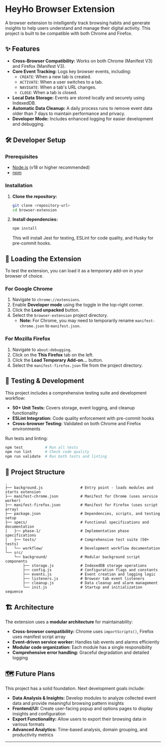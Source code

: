 # HeyHo Browser Extension

A browser extension to intelligently track browsing habits and generate insights to help users understand and manage their digital activity. This project is built to be compatible with both Chrome and Firefox.

## ✨ Features

*   **Cross-Browser Compatibility:** Works on both Chrome (Manifest V3) and Firefox (Manifest V3).
*   **Core Event Tracking:** Logs key browser events, including:
    *   `CREATE`: When a new tab is created.
    *   `ACTIVATE`: When a user switches to a tab.
    *   `NAVIGATE`: When a tab's URL changes.
    *   `CLOSE`: When a tab is closed.
*   **Local Data Storage:** Events are stored locally and securely using IndexedDB.
*   **Automatic Data Cleanup:** A daily process runs to remove event data older than 7 days to maintain performance and privacy.
*   **Developer Mode:** Includes enhanced logging for easier development and debugging.

## 🛠️ Developer Setup

### Prerequisites

*   [Node.js](https://nodejs.org/) (v18 or higher recommended)
*   [npm](https://www.npmjs.com/)

### Installation

1.  **Clone the repository:**
    ```bash
    git clone <repository-url>
    cd browser-extension
    ```

2.  **Install dependencies:**
    ```bash
    npm install
    ```
    This will install Jest for testing, ESLint for code quality, and Husky for pre-commit hooks.

## 🚀 Loading the Extension

To test the extension, you can load it as a temporary add-on in your browser of choice.

### For Google Chrome

1.  Navigate to `chrome://extensions`.
2.  Enable **Developer mode** using the toggle in the top-right corner.
3.  Click the **Load unpacked** button.
4.  Select the `browser-extension` project directory.
    *   **Note:** For Chrome, you may need to temporarily rename `manifest-chrome.json` to `manifest.json`.

### For Mozilla Firefox

1.  Navigate to `about:debugging`.
2.  Click on the **This Firefox** tab on the left.
3.  Click the **Load Temporary Add-on...** button.
4.  Select the `manifest-firefox.json` file from the project directory.

## 🧪 Testing & Development

This project includes a comprehensive testing suite and development workflow:

*   **50+ Unit Tests:** Covers storage, event logging, and cleanup functionality
*   **ESLint Integration:** Code quality enforcement with pre-commit hooks
*   **Cross-browser Testing:** Validated on both Chrome and Firefox environments

Run tests and linting:
```bash
npm test          # Run all tests
npm run lint      # Check code quality
npm run validate  # Run both tests and linting
```

## 📂 Project Structure

```
.
├── background.js                 # Entry point - loads modules and starts extension
├── manifest-chrome.json          # Manifest for Chrome (uses service worker)
├── manifest-firefox.json         # Manifest for Firefox (uses script array)
├── package.json                  # Dependencies, scripts, and testing setup
├── specs/                        # Functional specifications and documentation
│   ├── phase-1/                  # Implementation phase specifications
│   ├── tests/                    # Comprehensive test suite (50+ tests)
│   └── workflow/                 # Development workflow documentation
└── src/
    └── background/               # Modular background script components
        ├── storage.js            # IndexedDB storage operations
        ├── config.js             # Configuration flags and constants
        ├── events.js             # Event creation and logging logic
        ├── listeners.js          # Browser tab event listeners
        ├── cleanup.js            # Data cleanup and alarm management
        └── init.js               # Startup and initialization sequence
```

## 🏗️ Architecture

The extension uses a **modular architecture** for maintainability:

*   **Cross-browser compatibility:** Chrome uses `importScripts()`, Firefox uses manifest script array
*   **Event-driven service worker:** Handles tab events and alarms efficiently  
*   **Modular code organization:** Each module has a single responsibility
*   **Comprehensive error handling:** Graceful degradation and detailed logging

## 🗺️ Future Plans

This project has a solid foundation. Next development goals include:

*   **Data Analysis & Insights:** Develop modules to analyze collected event data and provide meaningful browsing pattern insights
*   **Frontend/UI:** Create user-facing popup and options pages to display insights and configuration
*   **Export Functionality:** Allow users to export their browsing data in various formats
*   **Advanced Analytics:** Time-based analysis, domain grouping, and productivity metrics

---